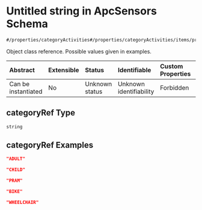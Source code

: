 # Untitled string in ApcSensors Schema

```txt
#/properties/categoryActivities#/properties/categoryActivities/items/properties/categoryRef
```

Object class reference. Possible values given in examples.

| Abstract            | Extensible | Status         | Identifiable            | Custom Properties | Additional Properties | Access Restrictions | Defined In                                                                       |
| :------------------ | :--------- | :------------- | :---------------------- | :---------------- | :-------------------- | :------------------ | :------------------------------------------------------------------------------- |
| Can be instantiated | No         | Unknown status | Unknown identifiability | Forbidden         | Allowed               | none                | [apc-sensors.json*](../../schema/sensor/apc-sensors.json "open original schema") |

## categoryRef Type

`string`

## categoryRef Examples

```json
"ADULT"
```

```json
"CHILD"
```

```json
"PRAM"
```

```json
"BIKE"
```

```json
"WHEELCHAIR"
```

